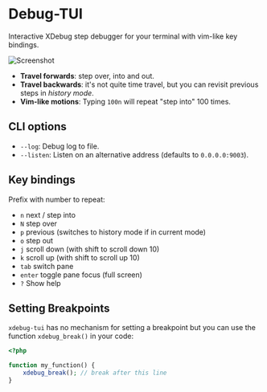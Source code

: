 Debug-TUI
=========

Interactive XDebug step debugger for your terminal with vim-like key bindings.

![Screenshot](https://github.com/user-attachments/assets/9f938d2b-717b-4816-bb35-9f317f82a0a3)

- **Travel forwards**: step over, into and out.
- **Travel backwards**: it's not quite time travel, but you can revisit
  previous steps in _history mode_.
- **Vim-like motions**: Typing `100n` will repeat "step into" 100 times.

## CLI options

- `--log`: Debug log to file.
- `--listen`: Listen on an alternative address (defaults to `0.0.0.0:9003`).

## Key bindings

Prefix with number to repeat:

- `n`     next / step into
- `N`     step over
- `p`     previous (switches to history mode if in current mode)
- `o`     step out
- `j`     scroll down (with shift to scroll down 10)
- `k`     scroll up (with shift to scroll up 10)
- `tab`   switch pane
- `enter` toggle pane focus (full screen)
- `?`     Show help

## Setting Breakpoints

`xdebug-tui` has no mechanism for setting a breakpoint but you can use the
function `xdebug_break()` in your code:

```php
<?php

function my_function() {
    xdebug_break(); // break after this line
}
```
